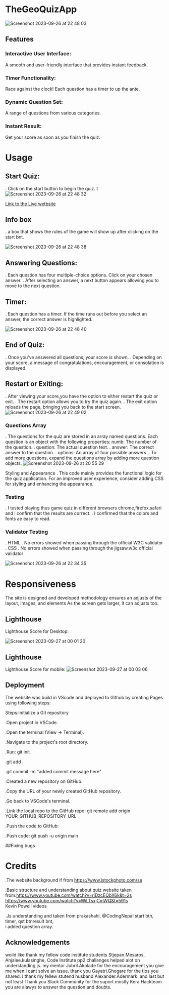 # TheGeoQuizApp
![Screenshot 2023-09-26 at 22 48 03](https://github.com/JoannaAdermark1/TheGeographyQuizApp/assets/137285482/8247ee91-dc44-4304-9a0b-85d278fb8c56)

## Features

### Interactive User Interface:
 A smooth and user-friendly interface that provides instant feedback.
### Timer Functionality: 
Race against the clock! Each question has a timer to up the ante.
### Dynamic Question Set:
 A range of questions from various categories.
### Instant Result: 
Get your score as soon as you finish the quiz.

 # Usage 
 
## Start Quiz: 
. Click on the start button to begin the quiz.
t![Screenshot 2023-09-26 at 22 48 32](https://github.com/JoannaAdermark1/TheGeographyQuizApp/assets/137285482/21e13ff4-9fa5-46f4-8cd4-61e54804d13a)


[Link to the Live wetbsite](https://joannaadermark1.github.io/TheGeographyQuizApp/)

## Info box
 . a box that shows the rules of the game will show up after clicking on the start bnt.
 
![Screenshot 2023-09-26 at 22 48 38](https://github.com/JoannaAdermark1/TheGeographyQuizApp/assets/137285482/8dcde454-07ce-401e-a8a2-37a8774b9043)

 
## Answering Questions:
. Each question has four multiple-choice options.
Click on your chosen answer.
. After selecting an answer, a next button appears allowing you to move to the next question.
## Timer: 
. Each question has a timer. If the time runs out before you select an answer, the correct answer is highlighted.

![Screenshot 2023-09-26 at 22 48 40](https://github.com/JoannaAdermark1/TheGeographyQuizApp/assets/137285482/4c929d42-b7dc-4f65-bf01-c56b7be39e38)


## End of Quiz:
. Once you've answered all questions, your score is shown.
. Depending on your score, a message of congratulations, encouragement, or consolation is displayed.

## Restart or Exiting:
. After viewing your score,you have the option to either restart the quiz or exit.
. The restart option allows you to try the quiz again.
. The exit option reloads the page, bringing you back to the start screen.
![Screenshot 2023-09-26 at 22 49 02](https://github.com/JoannaAdermark1/TheGeographyQuizApp/assets/137285482/97220294-3d29-4299-8d63-b6d18c0709b2)

### Questions Array
. The questions for the quiz are stored in an array named questions. Each question is an object with the following properties:
numb: The number of the question.
. question: The actual question text.
. answer: The correct answer to the question.
. options: An array of four possible answers.
. To add more questions, expand the questions array by adding more question objects.
![Screenshot 2023-09-26 at 20 55 29](https://github.com/JoannaAdermark1/TheGeographyQuizApp/assets/137285482/ddc2e16e-7aeb-4e58-82e5-de99a87718ea)

Styling and Appearance
. This code mainly provides the functional logic for the quiz application. For an improved user experience, consider adding CSS for styling and enhancing the appearance.

### Testing
. I tested playing thus game quiz in different browsers chrome,firefox,safari and i confirm that the results are correct.
. I confirmed that the colors and fonts ae easy to read.

### Validator Testing
. HTML
   . No errors showed when passing through the official W3C validator
. CSS 
   . No errors showed when passing through the jigsaw.w3c official validator
   
   ![Screenshot 2023-09-26 at 22 34 35](https://github.com/JoannaAdermark1/TheGeographyQuizApp/assets/137285482/ccaccd93-1763-4acc-9932-ab277c2d5ef3)
   
# Responsiveness
The site is designed and developed methodology ensures an adjusts of the layout, images, and elements As the screen gets larger, it can adjusts too.

## Lighthouse
Lighthouse Score for Desktop:

![Screenshot 2023-09-27 at 00 01 20](https://github.com/JoannaAdermark1/TheGeographyQuizApp/assets/137285482/43ccd44d-7f52-4762-b745-f26d403a61ea)

## Lighthouse
Lighthouse Score for mobile:
![Screenshot 2023-09-27 at 00 03 06](https://github.com/JoannaAdermark1/TheGeographyQuizApp/assets/137285482/7cf545a3-87d9-4fac-a43c-ead6bd8e8f2a)



## Deployment
The website was build in VScode and deployed to Github 
by creating Pages using following steps:

Steps:Initialize a Git repository 

.Open project in VSCode.

.Open the terminal (View -> Terminal).

.Navigate to the project's root directory.

.Run: git init

.git add .

.git commit -m "added commit message here"

.Created a new repository on GitHub:

.Copy the URL of your newly created GitHub repository.

.Go back to VSCode's terminal.

.Link the local repo to the GitHub repo: git remote add origin YOUR_GITHUB_REPOSITORY_URL

.Push the code to GitHub:

.Push code: git push -u origin main

 ##Fixing bugs



# Credits
.The website background if from https://www.istockphoto.com/se

.Basic structure and understanding about quiz website taken from:https://www.youtube.com/watch?v=riDzcEQbX6k&t=2s
https://www.youtube.com/watch?v=WiLTsxjCmWQ&t=591s  
Kevin Powell videos

.Js understanding and taken from prakashahi, @CodingNepal start btn, timer, qst btnresult bnt,  
i added question array.


## Acknowledgements
woild like thank my fellew code institute students Stjepan.Mesaros, Anjalee.kulasinghe, Code Institute pp2 challanges helped alot on understanding js.
my mentor Jubril.Akolade for the encouragement you give me when i cant solve an issue. thank you Gayatri.Ghogare for the tips you shared.
I thank my fellew stutend husband Alexander.Adermark. and last but not least Thank you Slack Community for the suport mostly Kera.Hackteam you are alawys to answer the question and doubts.
